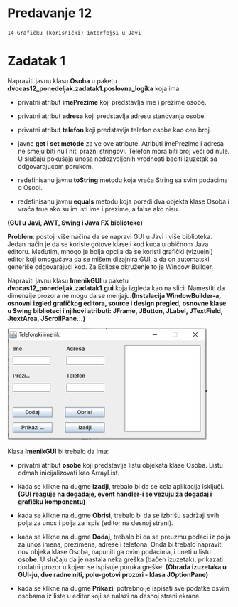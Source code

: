 # Predavanje 12

	14 Grafičku (korisnički) interfejsi u Javi


# Zadatak 1


Napraviti javnu klasu **Osoba** u paketu **dvocas12_ponedeljak.zadatak1.poslovna_logika** koja ima:


- privatni atribut **imePrezime** koji predstavlja ime i prezime osobe.
- privatni atribut **adresa** koji predstavlja adresu stanovanja osobe.
- privatni atribut **telefon** koji predstavlja telefon osobe kao ceo broj.



- javne **get i set metode** za ve ove atribute. Atributi imePrezime i adresa ne smeju biti null niti prazni stringovi. Telefon mora biti broj veći od nule. U slučaju pokušaja unosa nedozvoljenih vrednosti baciti izuzetak sa odgovarajućom porukom.
- redefinisanu javnu **toString** metodu koja vraća String sa svim podacima o Osobi.
- redefinisanu javnu **equals** metodu koja poredi dva objekta klase Osoba i vraća true ako su im isti ime i prezime, a false ako nisu.


**(GUI u Javi, AWT, Swing i Java FX biblioteke)**


**Problem**: postoji više načina da se napravi GUI u Javi i više biblioteka. Jedan način je da se koriste gotove klase i kod kuca u običnom Java editoru. Međutim, mnogo je bolja opcija da se koristi grafički (vizuelni) editor koji omogućava da se mišem dizajnira GUI, a da on automatski generiše odgovarajući kod. Za Eclipse okruženje to je Window Builder.


Napraviti javnu klasu **ImenikGUI** u paketu **dvocas12_ponedeljak.zadatak1.gui** koja izgleda kao na slici. Namestiti da dimenzije prozora ne mogu da se menjaju.**(Instalacija WindowBuilder-a, osnovni izgled grafičkog editora, source i design pregled, osnovne klase u Swing biblioteci i njihovi atributi: JFrame, JButton, JLabel, JTextField, JtextArea, JScrollPane...)**


![ImenikGUI](ImenikGUI.jpg)


Klasa **ImenikGUI** bi trebalo da ima: 

- privatni atribut **osobe** koji predstavlja listu objekata klase Osoba. Listu odmah inicijalizovati kao ArrayList.


- kada se klikne na dugme **Izadji**, trebalo bi da se cela aplikacija isključi. **(GUI reaguje na događaje, event handler-i se vezuju za događaj i grafičku komponentu)**

- kada se klikne na dugme **Obrisi**, trebalo bi da se izbrišu sadržaji svih polja za unos i polja za ispis (editor na desnoj strani).

- kada se klikne na dugme **Dodaj**, trebalo bi da se preuzmu podaci iz polja za unos imena, prezimena, adrese i telefona. Onda bi trebalo napraviti nov objeka klase Osoba, napuniti ga ovim podacima, i uneti u listu **osobe**. U slučaju da je nastala neka greška (bačen izuzetak), prikazati dodatni prozor u kojem se ispisuje poruka greške. **(Obrada izuzetaka u GUI-ju, dve radne niti, polu-gotovi prozori - klasa JOptionPane)**

- kada se klikne na dugme **Prikazi**, potrebno je ispisati sve podatke osvim osobama iz liste u editor koji se nalazi na desnoj strani ekrana.